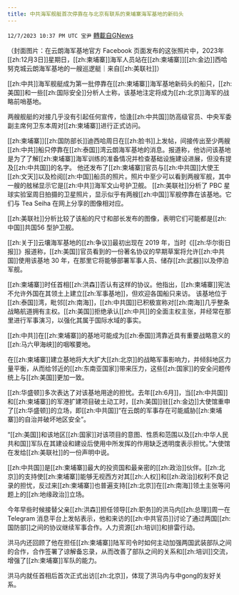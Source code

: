```yaml
---
title: 中共海军舰艇首次停靠在与北京有联系的柬埔寨海军基地的新码头
---
```

`12/7/2023 10:37 PM UTC 宝尹` [轉載自GNews](https://gnews.org/articles/2083878)

（封面图片：在云朗海军基地官方 Facebook 页面发布的这张照片中，2023年[[zh:12月3日]]星期日，[[zh:柬埔寨]]海军人员站在[[zh:柬埔寨]][[zh:金边]]西哈努克城云朗海军基地的一艘巡逻艇｜来自[[zh:美联社]]）

[[zh:中共]]海军舰艇成为第一批停靠在[[zh:柬埔寨]]海军基地新码头的船只，[[zh:美国]]和一些[[zh:国际安全]]分析人士称，该基地注定将成为[[zh:北京]]海军的战略前哨基地。

两艘舰艇的对接几乎没有引起任何宣传，恰逢[[zh:中共国]]防高级官员、中央军委副主席何卫东本周对[[zh:柬埔寨]]进行正式访问。

[[zh:柬埔寨]][[zh:国防部长]]迪西哈周日在[[zh:脸书]]上发帖，间接传出至少两艘[[zh:中共]]船只停靠在[[zh:泰国]]湾云朗海军基地的消息。报道称，他访问该基地是为了了解[[zh:柬埔寨]]海军训练的准备情况并检查基础设施建设进展，但没有提及[[zh:中共国]]的名字。
他还发布了[[zh:柬埔寨]]官员与[[zh:中共国]]大使王[[zh:文天]]以及检阅[[zh:中国]]船员的照片。照片中至少可以看到两艘军舰，其中一艘的舷梯显示它是[[zh:中共]]海军文山号护卫舰。
[[zh:美联社]]分析了 PBC 星球实验室周日拍摄的卫星照片，显示似乎有两艘[[zh:中国]]军舰停靠在该基地。它们与 Tea Seiha 在网上分享的图像相对应。

[[zh:美联社]]分析比较了该船的尺寸和部长发布的图像，表明它们可能都是[[zh:中国]]共国56 型护卫舰。

[[zh:关于]]云壤海军基地的[[zh:争议]]最初出现在 2019 年，当时《[[zh:华尔街日报]]》报道称，[[zh:美国]]官员看到的一份著名协议的早期草案将允许[[zh:中共国]]使用该基地 30 年，在那里它将能够部署军事人员、储存[[zh:武器]]以及停泊军舰。

[[zh:柬埔寨]]时任首相[[zh:洪森]]否认有这样的协议。他指出，[[zh:柬埔寨]]宪法不允许外国在其领土上建立[[zh:军事基地]]，但欢迎各国船只来访。
该基地位于[[zh:泰国]]湾，毗邻[[zh:南海]]，[[zh:中共国]]已积极宣称对[[zh:南海]]几乎整条战略航道拥有主权。[[zh:美国]]拒绝承认[[zh:中共]]的全面主权主张，并经常在那里进行军事演习，以强化其属于国际水域的事实。

[[zh:中共]]在[[zh:柬埔寨]]的基地可能成为[[zh:泰国]]湾靠近具有重要战略意义的[[zh:马六甲海峡]]的咽喉要地。

在[[zh:柬埔寨]]建立基地将大大扩大[[zh:北京]]的战略军事影响力，并倾斜地区力量平衡，从而给邻近的[[zh:东南亚国家]]带来压力，这些[[zh:国家]]的安全问题传统上与[[zh:美国]]更加一致。

[[zh:华盛顿]]多次表达了对该基地用途的担忧。去年[[zh:6月]]，当[[zh:中共国]]和[[zh:柬埔寨]]的军港扩建项目破土动工时，[[zh:美国]]驻[[zh:金边]]大使馆重申了[[zh:华盛顿]]的立场，即[[zh:中共国]]“在云朗的军事存在可能威胁[[zh:柬埔寨]]的自治并破坏地区安全”。

“[[zh:美国]]和该地区[[zh:国家]]对该项目的意图、性质和范围以及[[zh:中华人民共和国]]军队在其建设和建设后使用中所发挥的作用缺乏透明度表示担忧。”大使馆在发给[[zh:美联社]]的一份声明中说。

[[zh:中共国]]是[[zh:柬埔寨]]最大的投资国和最亲密的[[zh:政治]]伙伴。[[zh:北京]]的支持使[[zh:柬埔寨]]能够无视西方对其[[zh:人权]]和[[zh:政治]]权利不良记录的担忧，反过来[[zh:柬埔寨]]也普遍支持[[zh:北京]]在[[zh:南海]]领土主张等问题上的[[zh:地缘政治]]立场。

今年早些时候接替父亲[[zh:洪森]]担任领导[[zh:职务]]的洪马内[[zh:总理]]周一在 Telegram 消息平台上发帖表示，他和来访的[[zh:中共官员]]讨论了通过两国[[zh:国防部]]之间的协议继续军事合作。人力资源[[zh:培训]]和排雷行动。

洪马内还回顾了他在担任[[zh:柬埔寨]]陆军司令时如何主动加强两国武装部队之间的合作，合作签署了谅解备忘录，从而改善了部队之间的关系和[[zh:培训]]交流，增强了[[zh:柬埔寨]]军队的能力。

洪马内就任首相后首次正式出访[[zh:北京]]，体现了洪马内与中gong的友好关系。




